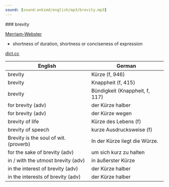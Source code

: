 ```yaml
---
sound: [sound:ankimd/english/mp3/brevity.mp3]
---
```


\### brevity

[Merriam-Webster](https://www.merriam-webster.com/dictionary/brevity)

- shortness of duration, shortness or conciseness of expression

[dict.cc](https://www.dict.cc/brevity)

| English        | German       |
| -------------- | ------------ |
| brevity | Kürze (f, 946) |
| brevity | Knappheit (f, 415) |
| brevity | Bündigkeit (Knappheit, f, 117) |
| for brevity (adv) | der Kürze halber |
| for brevity (adv) | der Kürze wegen |
| brevity of life | Kürze des Lebens (f) |
| brevity of speech | kurze Ausdrucksweise (f) |
| Brevity is the soul of wit. (proverb) | In der Kürze liegt die Würze. |
| for the sake of brevity (adv) | um sich kurz zu halten |
| in / with the utmost brevity (adv) | in äußerster Kürze |
| in the interest of brevity (adv) | der Kürze halber |
| in the interests of brevity (adv) | der Kürze halber |
